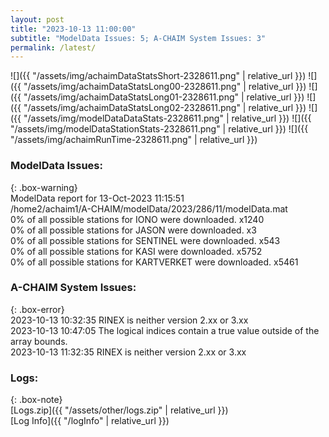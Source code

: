 ```yaml
---
layout: post
title: "2023-10-13 11:00:00"
subtitle: "ModelData Issues: 5; A-CHAIM System Issues: 3"
permalink: /latest/
---
```


![]({{ "/assets/img/achaimDataStatsShort-2328611.png" | relative_url }})
![]({{ "/assets/img/achaimDataStatsLong00-2328611.png" | relative_url }})
![]({{ "/assets/img/achaimDataStatsLong01-2328611.png" | relative_url }})
![]({{ "/assets/img/achaimDataStatsLong02-2328611.png" | relative_url }})
![]({{ "/assets/img/modelDataDataStats-2328611.png" | relative_url }})
![]({{ "/assets/img/modelDataStationStats-2328611.png" | relative_url }})
![]({{ "/assets/img/achaimRunTime-2328611.png" | relative_url }})


### ModelData Issues:  
  
{: .box-warning}  
 ModelData report for 13-Oct-2023 11:15:51   
 /home2/achaim1/A-CHAIM/modelData/2023/286/11/modelData.mat   
 0% of all possible stations for IONO were downloaded. x1240   
 0% of all possible stations for JASON were downloaded. x3   
 0% of all possible stations for SENTINEL were downloaded. x543   
 0% of all possible stations for KASI were downloaded. x5752   
 0% of all possible stations for KARTVERKET were downloaded. x5461   
  
### A-CHAIM System Issues:  
  
{: .box-error}  
2023-10-13 10:32:35 RINEX is neither version 2.xx or 3.xx  
2023-10-13 10:47:05 The logical indices contain a true value outside of the array bounds.  
2023-10-13 11:32:35 RINEX is neither version 2.xx or 3.xx  

### Logs:  
  
{: .box-note}  
[Logs.zip]({{ "/assets/other/logs.zip" | relative_url }})  
[Log Info]({{ "/logInfo" | relative_url }})  
